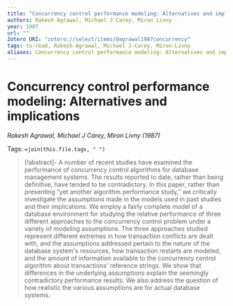 ```yaml
---
title: "Concurrency control performance modeling: Alternatives and implications"
authors: Rakesh Agrawal, Michael J Carey, Miron Livny
year: 1987
url: ""
Zotero URI: "zotero://select/items/@agrawal1987concurrency"
tags: to-read, Rakesh-Agrawal, Michael J-Carey, Miron-Livny
aliases: Concurrency control performance modeling: Alternatives and implications
---
```


# Concurrency control performance modeling: Alternatives and implications  
_Rakesh Agrawal, Michael J Carey, Miron Livny (1987)_

Tags: `=join(this.file.tags, " ")`

> [!abstract]-
> A number of recent studies have examined the performance of concurrency control algorithms for database management systems. The results reported to date, rather than being definitive, have tended to be contradictory. In this paper, rather than presenting “yet another algorithm performance study,” we critically investigate the assumptions made in the models used in past studies and their implications. We employ a fairly complete model of a database environment for studying the relative performance of three different approaches to the concurrency control problem under a variety of modeling assumptions. The three approaches studied represent different extremes in how transaction conflicts are dealt with, and the assumptions addressed pertain to the nature of the database system's resources, how transaction restarts are modeled, and the amount of information available to the concurrency control algorithm about transactions' reference strings. We show that differences in the underlying assumptions explain the seemingly contradictory performance results. We also address the question of how realistic the various assumptions are for actual database systems.


